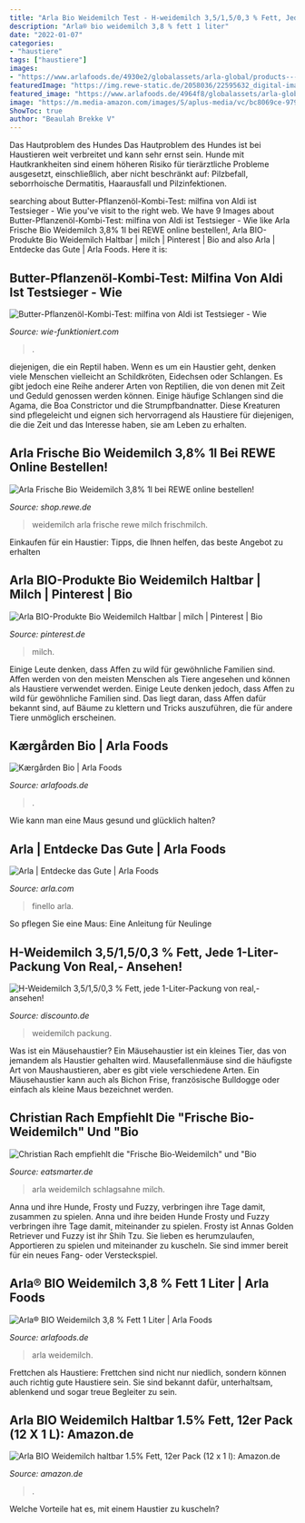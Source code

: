 ```yaml
---
title: "Arla Bio Weidemilch Test - H-weidemilch 3,5/1,5/0,3 % Fett, Jede 1-liter-packung Von Real,- Ansehen!"
description: "Arla® bio weidemilch 3,8 % fett 1 liter"
date: "2022-01-07"
categories:
- "haustiere"
tags: ["haustiere"]
images:
- "https://www.arlafoods.de/4930e2/globalassets/arla-global/products---overview/all-our-brands/arla-kargarden/de/kaergarden-bio-2021/arla-kaergarden-bio-packshot-mit-stoerer.png"
featuredImage: "https://img.rewe-static.de/2058036/22595632_digital-image.png?output-quality=60&amp;fit=inside|840:840&amp;background-color=fff"
featured_image: "https://www.arlafoods.de/4964f8/globalassets/arla-global/products---overview/all-our-brands/finello/de/finello/finello-chefkoch-gewinnerrezept-4.png"
image: "https://m.media-amazon.com/images/S/aplus-media/vc/bc8069ce-9792-49da-8d4c-26eae7df9ae2._CR0,0,150,300_PT0_SX150__.png"
ShowToc: true
author: "Beaulah Brekke V"
---
```



Das Hautproblem des Hundes
Das Hautproblem des Hundes ist bei Haustieren weit verbreitet und kann sehr ernst sein. Hunde mit Hautkrankheiten sind einem höheren Risiko für tierärztliche Probleme ausgesetzt, einschließlich, aber nicht beschränkt auf: Pilzbefall, seborrhoische Dermatitis, Haarausfall und Pilzinfektionen.

	

		
searching about Butter-Pflanzenöl-Kombi-Test: milfina von Aldi ist Testsieger - Wie you've visit to the right web. We have 9 Images about Butter-Pflanzenöl-Kombi-Test: milfina von Aldi ist Testsieger - Wie like Arla Frische Bio Weidemilch 3,8% 1l bei REWE online bestellen!, Arla BIO-Produkte Bio Weidemilch Haltbar | milch | Pinterest | Bio and also Arla | Entdecke das Gute | Arla Foods. Here it is:
		
    
## Butter-Pflanzenöl-Kombi-Test: Milfina Von Aldi Ist Testsieger - Wie

<img loading=lazy src="https://www.wie-funktioniert.com/wp-content/uploads/2016/05/Butter-Pflanzenöl.jpg" onerror="this.onerror=null;this.src='https://tse4.mm.bing.net/th?id=OIP.3B2hX3EPu3uF4lPWm74p1wHaE7&amp;pid=15.1';" alt="Butter-Pflanzenöl-Kombi-Test: milfina von Aldi ist Testsieger - Wie">

_Source: wie-funktioniert.com_

>. 

	

diejenigen, die ein Reptil haben.
Wenn es um ein Haustier geht, denken viele Menschen vielleicht an Schildkröten, Eidechsen oder Schlangen. Es gibt jedoch eine Reihe anderer Arten von Reptilien, die von denen mit Zeit und Geduld genossen werden können. Einige häufige Schlangen sind die Agama, die Boa Constrictor und die Strumpfbandnatter. Diese Kreaturen sind pflegeleicht und eignen sich hervorragend als Haustiere für diejenigen, die die Zeit und das Interesse haben, sie am Leben zu erhalten.

    
## Arla Frische Bio Weidemilch 3,8% 1l Bei REWE Online Bestellen!

<img loading=lazy src="https://img.rewe-static.de/2058036/22595632_digital-image.png?output-quality=60&amp;fit=inside|840:840&amp;background-color=fff" onerror="this.onerror=null;this.src='https://tse2.mm.bing.net/th?id=OIP._ZngYi2-IjQYPyVRuFOCdgHaHa&amp;pid=15.1';" alt="Arla Frische Bio Weidemilch 3,8% 1l bei REWE online bestellen!">

_Source: shop.rewe.de_

>weidemilch arla frische rewe milch frischmilch. 

	

Einkaufen für ein Haustier: Tipps, die Ihnen helfen, das beste Angebot zu erhalten

    
## Arla BIO-Produkte Bio Weidemilch Haltbar | Milch | Pinterest | Bio

<img loading=lazy src="https://i.pinimg.com/236x/82/42/9a/82429a82c9e1e89685ec0d6bb4dfb436--arla-milk-yogurt.jpg" onerror="this.onerror=null;this.src='https://tse1.mm.bing.net/th?id=OIP.O3lkaKzzly5Zi70H-NciOQHaRq&amp;pid=15.1';" alt="Arla BIO-Produkte Bio Weidemilch Haltbar | milch | Pinterest | Bio">

_Source: pinterest.de_

>milch. 

	

Einige Leute denken, dass Affen zu wild für gewöhnliche Familien sind.
Affen werden von den meisten Menschen als Tiere angesehen und können als Haustiere verwendet werden. Einige Leute denken jedoch, dass Affen zu wild für gewöhnliche Familien sind. Das liegt daran, dass Affen dafür bekannt sind, auf Bäume zu klettern und Tricks auszuführen, die für andere Tiere unmöglich erscheinen.

    
## Kærgården Bio | Arla Foods

<img loading=lazy src="https://www.arlafoods.de/4930e2/globalassets/arla-global/products---overview/all-our-brands/arla-kargarden/de/kaergarden-bio-2021/arla-kaergarden-bio-packshot-mit-stoerer.png" onerror="this.onerror=null;this.src='https://tse3.mm.bing.net/th?id=OIP.6-IaFrTBGt8u0lDbrtqfkAHaFQ&amp;pid=15.1';" alt="Kærgården Bio | Arla Foods">

_Source: arlafoods.de_

>. 

	

Wie kann man eine Maus gesund und glücklich halten?

    
## Arla | Entdecke Das Gute | Arla Foods

<img loading=lazy src="https://www.arlafoods.de/4964f8/globalassets/arla-global/products---overview/all-our-brands/finello/de/finello/finello-chefkoch-gewinnerrezept-4.png" onerror="this.onerror=null;this.src='https://tse1.mm.bing.net/th?id=OIP.yVD5JObMFd000AifbMh4LgHaCx&amp;pid=15.1';" alt="Arla | Entdecke das Gute | Arla Foods">

_Source: arla.com_

>finello arla. 

	

So pflegen Sie eine Maus: Eine Anleitung für Neulinge

    
## H-Weidemilch 3,5/1,5/0,3 % Fett, Jede 1-Liter-Packung Von Real,- Ansehen!

<img loading=lazy src="https://src.discounto.de/pics/Angebote/2019-10/3282152/5238222_H-Weidemilch-3-5-1-5-0-3-Fett-jede-1-Liter-Packung_original.jpg" onerror="this.onerror=null;this.src='https://tse4.mm.bing.net/th?id=OIP.KFxmbk33SgnD726a2MPhHAHaHa&amp;pid=15.1';" alt="H-Weidemilch 3,5/1,5/0,3 % Fett, jede 1-Liter-Packung von real,- ansehen!">

_Source: discounto.de_

>weidemilch packung. 

	

Was ist ein Mäusehaustier?
Ein Mäusehaustier ist ein kleines Tier, das von jemandem als Haustier gehalten wird. Mausefallenmäuse sind die häufigste Art von Maushaustieren, aber es gibt viele verschiedene Arten. Ein Mäusehaustier kann auch als Bichon Frise, französische Bulldogge oder einfach als kleine Maus bezeichnet werden.

    
## Christian Rach Empfiehlt Die &quot;Frische Bio-Weidemilch&quot; Und &quot;Bio

<img loading=lazy src="http://images.eatsmarter.de/sites/default/files/styles/576x432/public/arla_bio.jpg" onerror="this.onerror=null;this.src='https://tse1.mm.bing.net/th?id=OIP.8XEUk0gYu6h2YHUC7nUHogHaFj&amp;pid=15.1';" alt="Christian Rach empfiehlt die &quot;Frische Bio-Weidemilch&quot; und &quot;Bio">

_Source: eatsmarter.de_

>arla weidemilch schlagsahne milch. 

	

Anna und ihre Hunde, Frosty und Fuzzy, verbringen ihre Tage damit, zusammen zu spielen.
Anna und ihre beiden Hunde Frosty und Fuzzy verbringen ihre Tage damit, miteinander zu spielen. Frosty ist Annas Golden Retriever und Fuzzy ist ihr Shih Tzu. Sie lieben es herumzulaufen, Apportieren zu spielen und miteinander zu kuscheln. Sie sind immer bereit für ein neues Fang- oder Versteckspiel.

    
## Arla® BIO Weidemilch 3,8 % Fett 1 Liter | Arla Foods

<img loading=lazy src="https://www.arlafoods.de/494f8d/globalassets/arla-global/products---overview/all-our-brands/arla-bio/de/zeit-fur-veranderung/weidemilch-frisch_brown_38.png?preset=ogbg,border20,background-color11" onerror="this.onerror=null;this.src='https://tse2.mm.bing.net/th?id=OIP.uOQKgMMSipwDnBI2XQBnYgAAAA&amp;pid=15.1';" alt="Arla® BIO Weidemilch 3,8 % Fett 1 Liter | Arla Foods">

_Source: arlafoods.de_

>arla weidemilch. 

	

Frettchen als Haustiere: Frettchen sind nicht nur niedlich, sondern können auch richtig gute Haustiere sein. Sie sind bekannt dafür, unterhaltsam, ablenkend und sogar treue Begleiter zu sein.

    
## Arla BIO Weidemilch Haltbar 1.5% Fett, 12er Pack (12 X 1 L): Amazon.de

<img loading=lazy src="https://m.media-amazon.com/images/S/aplus-media/vc/bc8069ce-9792-49da-8d4c-26eae7df9ae2._CR0,0,150,300_PT0_SX150__.png" onerror="this.onerror=null;this.src='https://tse1.mm.bing.net/th?id=OIP.2a7yPaAhR4FRhKlxC1wnpQAAAA&amp;pid=15.1';" alt="Arla BIO Weidemilch haltbar 1.5% Fett, 12er Pack (12 x 1 l): Amazon.de">

_Source: amazon.de_

>. 

	

Welche Vorteile hat es, mit einem Haustier zu kuscheln?

